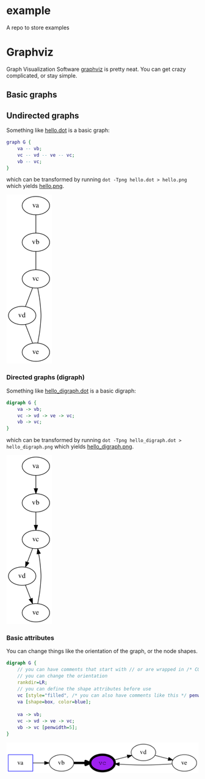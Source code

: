 # example

A repo to store examples

# Graphviz

Graph Visualization Software [graphviz](http://www.graphviz.org/) is pretty
neat.  You can get crazy complicated, or stay simple.

## Basic graphs

## Undirected graphs

Something like [hello.dot](hello.dot) is a basic graph:

```dot
graph G {
    va -- vb;
    vc -- vd -- ve -- vc;
    vb -- vc;
}
```

which can be transformed by running `dot -Tpng hello.dot > hello.png` which
yields [hello.png](hello.png).

![hello.png](hello.png)

### Directed graphs (digraph)

Something like [hello_digraph.dot](hello_digraph.dot) is a basic digraph:

```dot
digraph G {
    va -> vb;
    vc -> vd -> ve -> vc;
    vb -> vc;
}
```

which can be transformed by running `dot -Tpng hello_digraph.dot > hello_digraph.png` which
yields [hello_digraph.png](hello_digraph.png).

![hello_digraph.png](hello_digraph.png)

### Basic attributes

You can change things like the orientation of the graph, or the node shapes.

```dot
digraph G {
    // you can have comments that start with // or are wrapped in /* COMMENT */
    // you can change the orientation
    rankdir=LR; 
    // you can define the shape attributes before use
    vc [style="filled", /* you can also have comments like this */ penwidth=5, fillcolor = "purple", fontname = "Courier New"];
    va [shape=box, color=blue];

    va -> vb;
    vc -> vd -> ve -> vc;
    vb -> vc [penwidth=5];
}
```

![hello_attr.png](hello_attr.png)
